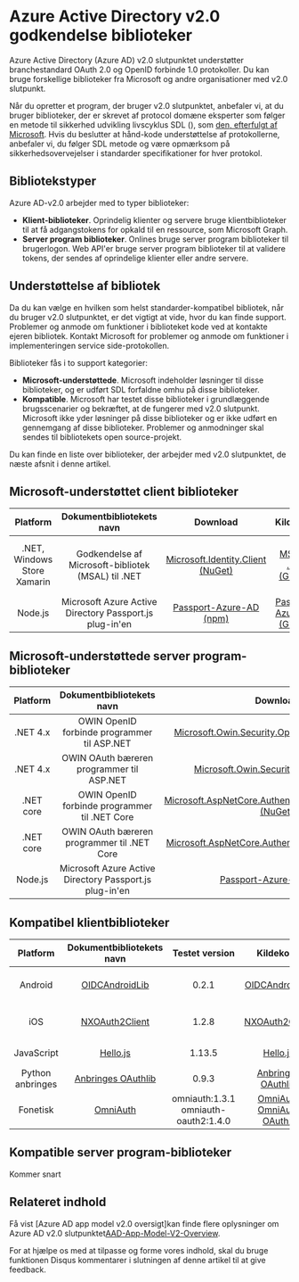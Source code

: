 <properties
   pageTitle="Azure Active Directory v2.0 godkendelse biblioteker | Microsoft Azure"
   description="Kompatibel klientbiblioteker og server program biblioteker og relaterede bibliotek, kilde og eksempler links, til Azure Active Directory v2.0 slutpunkt."
   services="active-directory"
   documentationCenter=""
   authors="skwan"
   manager="mbaldwin"
   editor=""/>

<tags
   ms.service="active-directory"
   ms.devlang="na"
   ms.topic="article"
   ms.tgt_pltfrm="na"
   ms.workload="identity"
   ms.date="09/30/2016"
   ms.author="skwan;bryanla"/>


# <a name="azure-active-directory-v20-authentication-libraries"></a>Azure Active Directory v2.0 godkendelse biblioteker
Azure Active Directory (Azure AD) v2.0 slutpunktet understøtter branchestandard OAuth 2.0 og OpenID forbinde 1.0 protokoller. Du kan bruge forskellige biblioteker fra Microsoft og andre organisationer med v2.0 slutpunkt.

Når du opretter et program, der bruger v2.0 slutpunktet, anbefaler vi, at du bruger biblioteker, der er skrevet af protocol domæne eksperter som følger en metode til sikkerhed udvikling livscyklus SDL (), som [den, efterfulgt af Microsoft][Microsoft-SDL]. Hvis du beslutter at hånd-kode understøttelse af protokollerne, anbefaler vi, du følger SDL metode og være opmærksom på sikkerhedsovervejelser i standarder specifikationer for hver protokol.

## <a name="types-of-libraries"></a>Bibliotekstyper

Azure AD-v2.0 arbejder med to typer biblioteker:

- **Klient-biblioteker**. Oprindelig klienter og servere bruge klientbiblioteker til at få adgangstokens for opkald til en ressource, som Microsoft Graph.
- **Server program biblioteker**. Onlines bruge server program biblioteker til brugerlogon. Web API'er bruge server program biblioteker til at validere tokens, der sendes af oprindelige klienter eller andre servere.

## <a name="library-support"></a>Understøttelse af bibliotek
Da du kan vælge en hvilken som helst standarder-kompatibel bibliotek, når du bruger v2.0 slutpunktet, er det vigtigt at vide, hvor du kan finde support. Problemer og anmode om funktioner i biblioteket kode ved at kontakte ejeren bibliotek. Kontakt Microsoft for problemer og anmode om funktioner i implementeringen service side-protokollen.

Biblioteker fås i to support kategorier:

- **Microsoft-understøttede**. Microsoft indeholder løsninger til disse biblioteker, og er udført SDL forfaldne omhu på disse biblioteker.
- **Kompatible**. Microsoft har testet disse biblioteker i grundlæggende brugsscenarier og bekræftet, at de fungerer med v2.0 slutpunkt. Microsoft ikke yder løsninger på disse biblioteker og er ikke udført en gennemgang af disse biblioteker. Problemer og anmodninger skal sendes til bibliotekets open source-projekt.

Du kan finde en liste over biblioteker, der arbejder med v2.0 slutpunktet, de næste afsnit i denne artikel.

## <a name="microsoft-supported-client-libraries"></a>Microsoft-understøttet client biblioteker
| Platform| Dokumentbibliotekets navn| Download | Kildekode | Eksempel |
| :-: | :-: | :-: | :-: | :-: |
| .NET, Windows Store Xamarin | Godkendelse af Microsoft-bibliotek (MSAL) til .NET | [Microsoft.Identity.Client (NuGet)][ClientLib-NET-Lib] | [MSAL til .NET (GitHub)][ClientLib-NET-Repo] | [Windows-klienten på computeren oprindelige eksempel][ClientLib-NET-Sample] |
| Node.js | Microsoft Azure Active Directory Passport.js plug-in'en | [Passport-Azure-AD (npm)][ClientLib-Node-Lib] | [Passport-Azure-AD (GitHub)][ClientLib-Node-Repo] | Kommer snart |

<!--- COMMENTING OUT UNTIL THEY ARE READY
| iOS, Mac | Microsoft Authentication Library (MSAL) for ObjC | In development | In development | In development |
| Android | Microsoft Authentication Library (MSAL) for Android | In development | In development | In development |
| JavaScript | Microsoft Authentication Library (MSAL) for JavaScript | In development | In development | In development |
 -->

## <a name="microsoft-supported-server-middleware-libraries"></a>Microsoft-understøttede server program-biblioteker
| Platform| Dokumentbibliotekets navn| Download | Kildekode | Eksempel |
| :-: | :-: | :-: | :-: | :-: |
| .NET 4.x | OWIN OpenID forbinde programmer til ASP.NET | [Microsoft.Owin.Security.OpenIdConnect (NuGet)][ServerLib-Net4-Owin-Oidc-Lib] | [Katana Project (CodePlex)][ServerLib-Net4-Owin-Oidc-Repo] | [Eksempel på Web app][ServerLib-Net4-Owin-Oidc-Sample] |
| .NET 4.x | OWIN OAuth bæreren programmer til ASP.NET | [Microsoft.Owin.Security.OAuth (NuGet)][ServerLib-Net4-Owin-Oauth-Lib] | [Katana Project (CodePlex)][ServerLib-Net4-Owin-Oauth-Repo] | [Web API-eksempel][ServerLib-Net4-Owin-Oauth-Sample] |
| .NET core | OWIN OpenID forbinde programmer til .NET Core | [Microsoft.AspNetCore.Authentication.OpenIdConnect (NuGet)][ServerLib-NetCore-Owin-Oidc-Lib] | [ASP.NET-sikkerhed (GitHub)][ServerLib-NetCore-Owin-Oidc-Repo] | [Eksempel på Web app][ServerLib-NetCore-Owin-Oidc-Sample] |
| .NET core | OWIN OAuth bæreren programmer til .NET Core | [Microsoft.AspNetCore.Authentication.OAuth (NuGet)][ServerLib-NetCore-Owin-Oauth-Lib] | [ASP.NET-sikkerhed (GitHub)][ServerLib-NetCore-Owin-Oauth-Repo] | Kommer snart |
| Node.js | Microsoft Azure Active Directory Passport.js plug-in'en | [Passport-Azure-AD (npm)][ServerLib-Node-Lib] | [Passport-Azure-AD (GitHub)][ServerLib-Node-Repo] | [Eksempel på Web app][ServerLib-Node-Sample] |
<!--- COMMENTING UNTIL SAMPLE IS AVAILABLE
| .NET 4.x, .NET Core | JSON Web Token Handler for .NET | [System.IdentityModel.Tokens.Jwt (NuGet)][ServerLib-Net-Jwt-Lib] | [Azure AD identity model extensions for .NET (GitHub)][ServerLib-Net-Jwt-Repo] | Coming soon |
--->
## <a name="compatible-client-libraries"></a>Kompatibel klientbiblioteker
| Platform| Dokumentbibliotekets navn | Testet version | Kildekode | Eksempel |
| :-: | :-: | :-: | :-: | :-: |
| Android | [OIDCAndroidLib](https://github.com/kalemontes/OIDCAndroidLib/wiki) | 0.2.1 | [OIDCAndroidLib](https://github.com/kalemontes/OIDCAndroidLib) | [Oprindelig app eksempel](active-directory-v2-devquickstarts-android.md) |
| iOS | [NXOAuth2Client](https://github.com/nxtbgthng/OAuth2Client) | 1.2.8 | [NXOAuth2Client](https://github.com/nxtbgthng/OAuth2Client) | [Oprindelig app eksempel](active-directory-v2-devquickstarts-ios.md)|
| JavaScript | [Hello.js](https://adodson.com/hello.js/) | 1.13.5 | [Hello.js](https://github.com/MrSwitch/hello.js) | Kommer snart |
| Python anbringes | [Anbringes OAuthlib](https://github.com/lepture/flask-oauthlib) | 0.9.3 | [Anbringes OAuthlib](https://github.com/lepture/flask-oauthlib) | Kommer snart |
| Fonetisk | [OmniAuth](https://github.com/omniauth/omniauth/wiki) | omniauth:1.3.1</br>omniauth-oauth2:1.4.0 | [OmniAuth](https://github.com/omniauth/omniauth)</br>[OmniAuth OAuth2](https://github.com/intridea/omniauth-oauth2) | Kommer snart |
<!--- REMOVING BRANDON'S FOR NOW
|  |  |  |  |  |
| Android | [OAuth2 Client](https://github.com/wuman/android-oauth-client) |   | [OAuth2 Client](https://github.com/wuman/android-oauth-client)  | Coming soon  |
| Java | [WSO2 Identity Server](https://docs.wso2.com/display/IS500/Introducing+the+Identity+Server) | [Version 5.2.0](http://wso2.com/products/identity-server/) | [Source](https://docs.wso2.com/display/IS500/Building+from+Source) | [Samples index](https://docs.wso2.com/display/IS500/Samples)  |
| Java | [Java Gluu Server](https://gluu.org/docs/) |   | [oxAuth](https://github.com/GluuFederation/oxAuth)  | Coming soon |
| Node.js | [NPM passport-openidconnect](https://www.npmjs.com/package/passport-openidconnect) | 0.0.1  | [Passport-OpenID Connect](https://github.com/jaredhanson/passport-openidconnect) | Coming soon  |
| PHP | [OpenID Connect Basic Client](https://github.com/jumbojett/OpenID-Connect-PHP) |   | [OpenID Connect Basic Client](https://github.com/jumbojett/OpenID-Connect-PHP)  | Coming soon  |
-->

## <a name="compatible-server-middleware-libraries"></a>Kompatible server program-biblioteker
Kommer snart

## <a name="related-content"></a>Relateret indhold
Få vist [Azure AD app model v2.0 oversigt]kan finde flere oplysninger om Azure AD v2.0 slutpunktet[AAD-App-Model-V2-Overview].

For at hjælpe os med at tilpasse og forme vores indhold, skal du bruge funktionen Disqus kommentarer i slutningen af denne artikel til at give feedback.

<!--Image references-->

<!--Reference style links -->
[AAD-App-Model-V2-Overview]: active-directory-appmodel-v2-overview.md
[ClientLib-NET-Lib]: http://www.nuget.org/packages/Microsoft.Identity.Client
[ClientLib-NET-Repo]: https://github.com/AzureAD/microsoft-authentication-library-for-dotnet
[ClientLib-NET-Sample]: active-directory-v2-devquickstarts-wpf.md
[ClientLib-Node-Lib]: https://www.npmjs.com/package/passport-azure-ad
[ClientLib-Node-Repo]: https://github.com/AzureAD/passport-azure-ad
[ClientLib-Node-Sample]:
[ClientLib-Iosmac-Lib]:
[ClientLib-Iosmac-Repo]:
[ClientLib-Iosmac-Sample]:
[ClientLib-Android-Lib]:
[ClientLib-Android-Repo]:
[ClientLib-Android-Sample]:
[ClientLib-Js-Lib]:
[ClientLib-Js-Repo]:
[ClientLib-Js-Sample]:
[Microsoft-SDL]: http://www.microsoft.com/sdl/default.aspx
[ServerLib-Net4-Owin-Oidc-Lib]: https://www.nuget.org/packages/Microsoft.Owin.Security.OpenIdConnect/
[ServerLib-Net4-Owin-Oidc-Repo]: http://katanaproject.codeplex.com/
[ServerLib-Net4-Owin-Oidc-Sample]: active-directory-v2-devquickstarts-dotnet-web.md
[ServerLib-Net4-Owin-Oauth-Lib]: https://www.nuget.org/packages/Microsoft.Owin.Security.OAuth/
[ServerLib-Net4-Owin-Oauth-Repo]: http://katanaproject.codeplex.com/
[ServerLib-Net4-Owin-Oauth-Sample]: https://azure.microsoft.com/en-us/documentation/articles/active-directory-v2-devquickstarts-dotnet-api/
[ServerLib-Net-Jwt-Lib]: https://www.nuget.org/packages/System.IdentityModel.Tokens.Jwt
[ServerLib-Net-Jwt-Repo]: https://github.com/AzureAD/azure-activedirectory-identitymodel-extensions-for-dotnet
[ServerLib-Net-Jwt-Sample]:/
[ServerLib-NetCore-Owin-Oidc-Lib]: https://www.nuget.org/packages/Microsoft.AspNetCore.Authentication.OpenIdConnect/
[ServerLib-NetCore-Owin-Oidc-Repo]: https://github.com/aspnet/Security
[ServerLib-NetCore-Owin-Oidc-Sample]: https://github.com/Azure-Samples/active-directory-dotnet-webapp-openidconnect-aspnetcore-v2
[ServerLib-NetCore-Owin-Oauth-Lib]: https://www.nuget.org/packages/Microsoft.AspNetCore.Authentication.OAuth/
[ServerLib-NetCore-Owin-Oauth-Repo]: https://github.com/aspnet/Security
[ServerLib-NetCore-Owin-Oauth-Sample]:/
[ServerLib-Node-Lib]: https://www.npmjs.com/package/passport-azure-ad
[ServerLib-Node-Repo]: https://github.com/AzureAD/passport-azure-ad/
[ServerLib-Node-Sample]: https://azure.microsoft.com/en-us/documentation/articles/active-directory-v2-devquickstarts-node-web/
